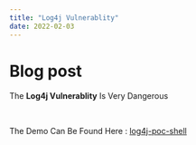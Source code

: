 ```yaml
---
title: "Log4j Vulnerablity"
date: 2022-02-03
---
```


# Blog post

The **Log4j Vulnerablity** Is Very Dangerous

<br>


The Demo Can Be Found Here : [log4j-poc-shell](https://github.com/turbomaster95/log4j-poc-shell)

